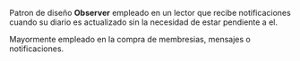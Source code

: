 Patron de diseño **Observer** empleado en un lector que recibe notificaciones cuando su diario es actualizado sin la necesidad de estar pendiente a el.

Mayormente empleado en la compra de membresias, mensajes o notificaciones.
